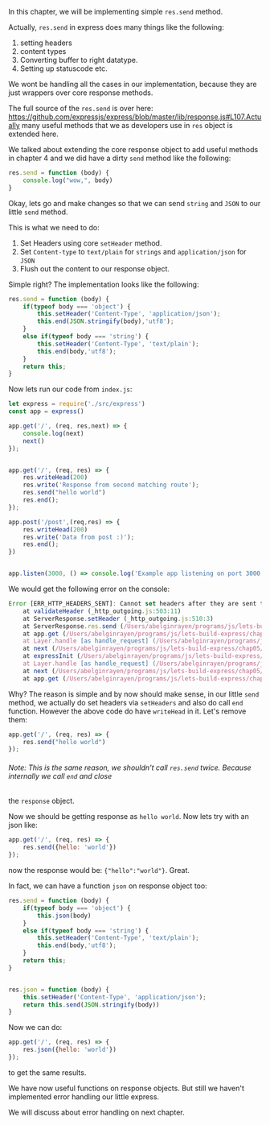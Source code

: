 In this chapter, we will be implementing simple `res.send` method.

Actually, `res.send` in express does many things like the following:

1. setting headers
2. content types
3. Converting buffer to right datatype.
4. Setting up statuscode etc.

We wont be handling all the cases in our implementation, because they are just wrappers over core response methods.

The full source of the `res.send` is over here: https://github.com/expressjs/express/blob/master/lib/response.js#L107.Actually many
useful methods that we as developers use in `res` object is extended here.

We talked about extending the core response object to add useful methods in chapter 4 and we did have a dirty `send`
method like the following:

```javascript
res.send = function (body) {
    console.log("wow,", body)
}
```

Okay, lets go and make changes so that we can send `string` and `JSON` to our little `send` method.

This is what we need to do:

1. Set Headers using core `setHeader` method.
2. Set `Content-type` to `text/plain` for `strings` and `application/json` for `JSON`
3. Flush out the content to our response object.

Simple right? The implementation looks like the following:

```javascript
res.send = function (body) {
    if(typeof body === 'object') {
        this.setHeader('Content-Type', 'application/json');
        this.end(JSON.stringify(body),'utf8');
    }
    else if(typeof body === 'string') {
        this.setHeader('Content-Type', 'text/plain');
        this.end(body,'utf8');
    }
    return this;
}
```

Now lets run our code from `index.js`:


```javascript
let express = require('./src/express')
const app = express()

app.get('/', (req, res,next) => {
    console.log(next)
    next()
});


app.get('/', (req, res) => {
    res.writeHead(200)
    res.write('Response from second matching route');
    res.send("hello world")
    res.end();
});

app.post('/post',(req,res) => {
    res.writeHead(200)
    res.write('Data from post :)');
    res.end();
})


app.listen(3000, () => console.log('Example app listening on port 3000!'))
```

We would get the following error on the console:

```javascript
Error [ERR_HTTP_HEADERS_SENT]: Cannot set headers after they are sent to the client
    at validateHeader (_http_outgoing.js:503:11)
    at ServerResponse.setHeader (_http_outgoing.js:510:3)
    at ServerResponse.res.send (/Users/abelginrayen/programs/js/lets-build-express/chap05/src/express.js:23:18)
    at app.get (/Users/abelginrayen/programs/js/lets-build-express/chap05/index.js:13:9)
    at Layer.handle [as handle_request] (/Users/abelginrayen/programs/js/lets-build-express/chap05/src/Layer.js:29:9)
    at next (/Users/abelginrayen/programs/js/lets-build-express/chap05/src/router.js:74:28)
    at expressInit (/Users/abelginrayen/programs/js/lets-build-express/chap05/src/middleware/init.js:6:9)
    at Layer.handle [as handle_request] (/Users/abelginrayen/programs/js/lets-build-express/chap05/src/Layer.js:29:9)
    at next (/Users/abelginrayen/programs/js/lets-build-express/chap05/src/router.js:78:19)
    at app.get (/Users/abelginrayen/programs/js/lets-build-express/chap05/index.js:6:5)
```

Why? The reason is simple and by now should make sense, in our little `send` method, we actually do set headers via
`setHeaders` and also do call `end` function. However the above code do have `writeHead` in it. Let's remove them:

```javascript
app.get('/', (req, res) => {
    res.send("hello world")
});
```

###### Note: This is the same reason, we shouldn't call `res.send` twice. Because internally we call `end` and close
the `response` object.

Now we should be getting response as `hello world`. Now lets try with an json like:

```javascript
app.get('/', (req, res) => {
    res.send({hello: 'world'})
});
```

now the response would be: `{"hello":"world"}`. Great.

In fact, we can have a function `json` on response object too:


```javascript
res.send = function (body) {
    if(typeof body === 'object') {
        this.json(body)
    }
    else if(typeof body === 'string') {
        this.setHeader('Content-Type', 'text/plain');
        this.end(body,'utf8');
    }
    return this;
}


res.json = function (body) {
    this.setHeader('Content-Type', 'application/json');
    return this.send(JSON.stringify(body))
}
```

Now we can do:

```javascript
app.get('/', (req, res) => {
    res.json({hello: 'world'})
});
```

to get the same results.

We have now useful functions on response objects. But still we haven't implemented error handling our little express.

We will discuss about error handling on next chapter.